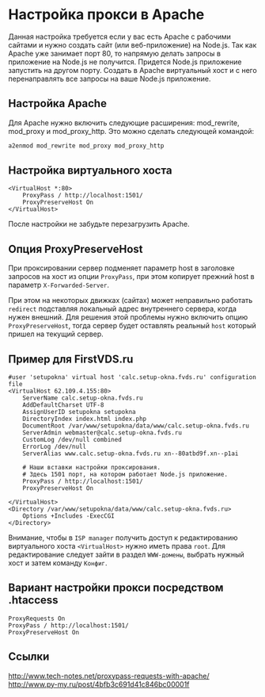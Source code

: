 Настройка прокси в Apache
=========================

Данная настройка требуется если у вас есть Apache с рабочими сайтами и нужно создать сайт (или веб-приложение) на Node.js. Так как Apache уже занимает порт 80, то напрямую делать запросы в приложение на Node.js не получится. Придется Node.js приложение запустить на другом порту. Создать в Apache виртуальный хост и с него перенаправлять все запросы на ваше Node.js приложение. 

Настройка Apache
----------------

Для Apache нужно включить следующие расширения: mod_rewrite, mod_proxy и mod_proxy_http.
Это можно сделать следующей командой:

```bash
a2enmod mod_rewrite mod_proxy mod_proxy_http
```

Настройка виртуального хоста
----------------------------

```htaccess
<VirtualHost *:80>
	ProxyPass / http://localhost:1501/
	ProxyPreserveHost On
</VirtualHost>
```

После настройки не забудьте перезагрузить Apache.

Опция ProxyPreserveHost
-----------------------

При проксировании сервер подменяет параметр host в заголовке запросов 
на хост из опции `ProxyPass`, при этом копирует прежний host 
в параметр `X-Forwarded-Server`.

При этом на некоторых движках (сайтах) может неправильно работать `redirect` 
подставляя локальный адрес внутреннего сервера, когда нужен внешний. 
Для решения этой проблемы нужно включить опцию `ProxyPreserveHost`, 
тогда сервер будет оставлять реальный `host` который пришел на текущий сервер.

Пример для FirstVDS.ru
----------------------

```htaccess
#user 'setupokna' virtual host 'calc.setup-okna.fvds.ru' configuration file
<VirtualHost 62.109.4.155:80>
	ServerName calc.setup-okna.fvds.ru
	AddDefaultCharset UTF-8
	AssignUserID setupokna setupokna
	DirectoryIndex index.html index.php
	DocumentRoot /var/www/setupokna/data/www/calc.setup-okna.fvds.ru
	ServerAdmin webmaster@calc.setup-okna.fvds.ru
	CustomLog /dev/null combined
	ErrorLog /dev/null
	ServerAlias www.calc.setup-okna.fvds.ru xn--80atbd9f.xn--p1ai
	
	# Наши вставки настройки проксирования.
	# Здесь 1501 порт, на котором работает Node.js приложение.
	ProxyPass / http://localhost:1501/
	ProxyPreserveHost On

</VirtualHost>
<Directory /var/www/setupokna/data/www/calc.setup-okna.fvds.ru>
	Options +Includes -ExecCGI
</Directory>
```

Внимание, чтобы в `ISP manager` получить доступ к редактированию виртуального хоста `<VirtualHost>` нужно иметь права `root`. 
Для редактирование следует зайти в раздел `WWW-домены`, выбрать нужный хост и затем команду `Конфиг`.

Вариант настройки прокси посредством .htaccess
----------------------------------------------

```htaccess
ProxyRequests On
ProxyPass / http://localhost:1501/
ProxyPreserveHost On
```

Ссылки
----------

http://www.tech-notes.net/proxypass-requests-with-apache/  
http://www.py-my.ru/post/4bfb3c691d41c846bc00001f  
